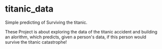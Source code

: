 # titanic_data

Simple predicting of Surviving the titanic.

These Project is about exploring the data of the titanic accident and building an alorithm, which predicts, given a person's data, if this person would survive the titanic catastrophe!
